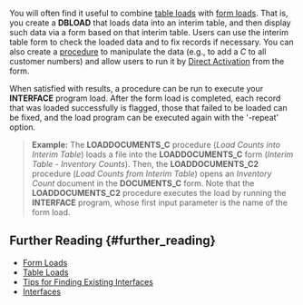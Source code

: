 You will often find it useful to combine [table
loads](Table_Loads "wikilink") with [form loads](Form_Loads "wikilink").
That is, you create a **DBLOAD** that loads data into an interim table,
and then display such data via a form based on that interim table. Users
can use the interim table form to check the loaded data and to fix
records if necessary. You can also create a
[procedure](Procedures "wikilink") to manipulate the data (e.g., to add
a *C* to all customer numbers) and allow users to run it by [Direct
Activation](Direct_Activations "wikilink") from the form.

When satisfied with results, a procedure can be run to execute your
**INTERFACE** program load. After the form load is completed, each
record that was loaded successfully is flagged, those that failed to be
loaded can be fixed, and the load program can be executed again with the
\'-repeat\' option.

> **Example:** The **LOADDOCUMENTS_C** procedure (*Load Counts into
> Interim Table*) loads a file into the **LOADDOCUMENTS_C** form
> (*Interim Table - Inventory Counts*). Then, the **LOADDOCUMENTS_C2**
> procedure (*Load Counts from Interim Table*) opens an *Inventory
> Count* document in the **DOCUMENTS_C** form. Note that the
> **LOADDOCUMENTS_C2** procedure executes the load by running the
> **INTERFACE** program, whose first input parameter is the name of the
> form load.

## Further Reading {#further_reading}

-   [Form Loads](Form_Loads "wikilink")
-   [Table Loads](Table_Loads "wikilink")
-   [Tips for Finding Existing
    Interfaces](Tips_for_Finding_Existing_Interfaces "wikilink")
-   [Interfaces](Interfaces "wikilink")
